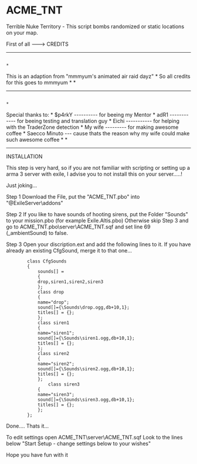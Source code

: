 # ACME_TNT
Terrible Nuke Territory - This script bombs randomized or static locations on your map. 

First of all ---> CREDITS
****************************************************************************************************************
                                                                                                               *
 This is an adaption from "mmmyum's animated air raid dayz"                                                    *
 So all credits for this goes to mmmyum                                                                        *
                                                                                                               *
   *   *   *   *   *   *   *   *   *   *   *   *   *   *   *   *   *   *   *   *   *   *   *   *   *   *   *   * 
                                                                                                               *    
 Special thanks to:                                                                                            *
                    $p4rkY ---------- for beeing my Mentor                                                     *
                    adR1 ------------ for beeing testing and translation guy                                   *
                    Eichi ----------- for helping with the TraderZone detection                                *
                    My wife --------- for making awesome coffee                                                *
                    Saecco Minuto --- cause thats the reason why my wife could make such awesome coffee        *
                                                                                                               *
****************************************************************************************************************
INSTALLATION

This step is very hard, so if you are not familiar with scripting or setting up a arma 3 server with exile, I advise you to not install this on your server.....!

Just joking...

Step 1
Download the File, put the "ACME_TNT.pbo" into "@ExileServer\addons"

Step 2
If you like to have sounds of hooting sirens, put the Folder "Sounds" to your mission.pbo (for example Exile.Altis.pbo) Otherwise skip Step 3 and go to ACME_TNT.pbo\server\ACME_TNT.sqf and set line 69 (_ambientSound) to false.

Step 3
Open your discription.ext and add the following lines to it. If you have already an existing CfgSound, merge it to that one...

            class CfgSounds
            {
                sounds[] =
                {
                drop,siren1,siren2,siren3
                };
                class drop
                {
                name="drop";
                sound[]={\Sounds\drop.ogg,db+10,1};
                titles[] = {};
                };
                class siren1
                {
                name="siren1";
                sound[]={\Sounds\siren1.ogg,db+10,1};
                titles[] = {};
                };
                class siren2
                {
                name="siren2";
                sound[]={\Sounds\siren2.ogg,db+10,1};
                titles[] = {};
                };
                    class siren3
                {
                name="siren3";
                sound[]={\Sounds\siren3.ogg,db+10,1};
                titles[] = {};
                };
            };
Done.... Thats it...

To edit settings open ACME_TNT\server\ACME_TNT.sqf
Look to the lines below "Start Setup - change settings below to your wishes"

Hope you have fun with it
